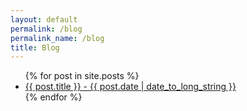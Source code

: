 ```yaml
---
layout: default
permalink: /blog
permalink_name: /blog
title: Blog
---
```


<ul>
	{% for post in site.posts %}
	  <li>
	    <a href="{{ post.url }}">{{ post.title }} - {{ post.date | date_to_long_string }}</a>
	  </li>
	{% endfor %}
</ul>